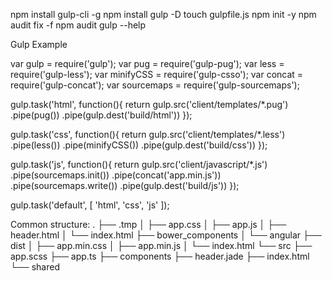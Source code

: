 npm install gulp-cli -g
npm install gulp -D
touch gulpfile.js
npm init -y
npm audit fix -f
npm audit
gulp --help

Gulp Example

var gulp = require('gulp');
var pug = require('gulp-pug');
var less = require('gulp-less');
var minifyCSS = require('gulp-csso');
var concat = require('gulp-concat');
var sourcemaps = require('gulp-sourcemaps');

gulp.task('html', function(){
  return gulp.src('client/templates/*.pug')
    .pipe(pug())
    .pipe(gulp.dest('build/html'))
});

gulp.task('css', function(){
  return gulp.src('client/templates/*.less')
    .pipe(less())
    .pipe(minifyCSS())
    .pipe(gulp.dest('build/css'))
});

gulp.task('js', function(){
  return gulp.src('client/javascript/*.js')
    .pipe(sourcemaps.init())
    .pipe(concat('app.min.js'))
    .pipe(sourcemaps.write())
    .pipe(gulp.dest('build/js'))
});

gulp.task('default', [ 'html', 'css', 'js' ]);


Common structure:
.
├── .tmp
│   ├── app.css
│   ├── app.js
│   ├── header.html
│   └── index.html
├── bower_components
│   └── angular
├── dist
│   ├── app.min.css
│   ├── app.min.js
│   └── index.html
└── src
    ├── app.scss
    ├── app.ts
    ├── components
    ├── header.jade
    ├── index.html
    └── shared